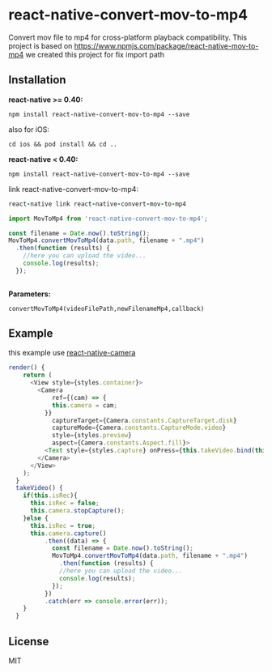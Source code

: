 # react-native-convert-mov-to-mp4

Convert mov file to mp4 for cross-platform playback compatibility.
This project is based on https://www.npmjs.com/package/react-native-mov-to-mp4
we created this project for fix import path
## Installation

**react-native >= 0.40:**

```
npm install react-native-convert-mov-to-mp4 --save
```

also for iOS:

```
cd ios && pod install && cd ..
```

**react-native < 0.40:**

```
npm install react-native-convert-mov-to-mp4 --save
```

link react-native-convert-mov-to-mp4:


```ruby
react-native link react-native-convert-mov-to-mp4
```

```javascript
import MovToMp4 from 'react-native-convert-mov-to-mp4';

const filename = Date.now().toString();
MovToMp4.convertMovToMp4(data.path, filename + ".mp4")
  .then(function (results) {
    //here you can upload the video...
    console.log(results);
  });
          
```

**Parameters:**

```
convertMovToMp4(videoFilePath,newFilenameMp4,callback)
```

## Example

this example use [react-native-camera](https://github.com/react-native-community/react-native-camera)

```javascript
render() {
    return (
      <View style={styles.container}>
        <Camera
            ref={(cam) => {
            this.camera = cam;
          }}
            captureTarget={Camera.constants.CaptureTarget.disk}
            captureMode={Camera.constants.CaptureMode.video}
            style={styles.preview}
            aspect={Camera.constants.Aspect.fill}>
          <Text style={styles.capture} onPress={this.takeVideo.bind(this)}>[CAPTURE]</Text>
        </Camera>
      </View>
    );
  }
  takeVideo() {
    if(this.isRec){
      this.isRec = false;
      this.camera.stopCapture();
    }else {
      this.isRec = true;
      this.camera.capture()
          .then((data) => {
            const filename = Date.now().toString();
            MovToMp4.convertMovToMp4(data.path, filename + ".mp4")
              .then(function (results) {
              //here you can upload the video...
              console.log(results);
            });
          })
          .catch(err => console.error(err));
    }
  }
```

## License

MIT
